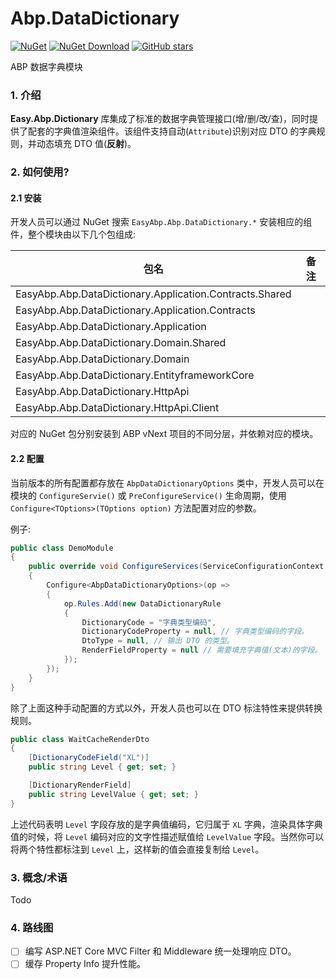 # Abp.DataDictionary

[![NuGet](https://img.shields.io/nuget/v/EasyAbp.Abp.DataDictionary.Domain.Shared.svg?style=flat-square)](https://www.nuget.org/packages/EasyAbp.Abp.DataDictionary.Domain.Shared)
[![NuGet Download](https://img.shields.io/nuget/dt/EasyAbp.Abp.DataDictionary.Domain.Shared.svg?style=flat-square)](https://www.nuget.org/packages/EasyAbp.Abp.DataDictionary.Domain.Shared)
[![GitHub stars](https://img.shields.io/github/stars/EasyAbp/Abp.DataDictionary?style=social)](https://www.github.com/EasyAbp/Abp.DataDictionary)

ABP 数据字典模块

### 1. 介绍

**Easy.Abp.Dictionary** 库集成了标准的数据字典管理接口(增/删/改/查)，同时提供了配套的字典值渲染组件。该组件支持自动(`Attribute`)识别对应 DTO 的字典规则，并动态填充 DTO 值(**反射**)。

### 2. 如何使用?

#### 2.1 安装

开发人员可以通过 NuGet 搜索 `EasyAbp.Abp.DataDictionary.*` 安装相应的组件，整个模块由以下几个包组成:

| 包名                                                    | 备注 |
| ------------------------------------------------------- | ---- |
| EasyAbp.Abp.DataDictionary.Application.Contracts.Shared |      |
| EasyAbp.Abp.DataDictionary.Application.Contracts        |      |
| EasyAbp.Abp.DataDictionary.Application                  |      |
| EasyAbp.Abp.DataDictionary.Domain.Shared                |      |
| EasyAbp.Abp.DataDictionary.Domain                       |      |
| EasyAbp.Abp.DataDictionary.EntityframeworkCore          |      |
| EasyAbp.Abp.DataDictionary.HttpApi                      |      |
| EasyAbp.Abp.DataDictionary.HttpApi.Client               |      |

对应的 NuGet 包分别安装到 ABP vNext 项目的不同分层，并依赖对应的模块。

#### 2.2 配置

当前版本的所有配置都存放在 `AbpDataDictionaryOptions` 类中，开发人员可以在模块的 `ConfigureServie()` 或 `PreConfigureService()` 生命周期，使用 `Configure<TOptions>(TOptions option)` 方法配置对应的参数。

例子:

```csharp
public class DemoModule
{
    public override void ConfigureServices(ServiceConfigurationContext context)
    {
        Configure<AbpDataDictionaryOptions>(op =>
        {
            op.Rules.Add(new DataDictionaryRule
            {
                DictionaryCode = "字典类型编码",
                DictionaryCodeProperty = null, // 字典类型编码的字段。
                DtoType = null, // 输出 DTO 的类型。
                RenderFieldProperty = null // 需要填充字典值(文本)的字段。
            });
        });
    }
}
```

除了上面这种手动配置的方式以外，开发人员也可以在 DTO 标注特性来提供转换规则。

```csharp
public class WaitCacheRenderDto
{
    [DictionaryCodeField("XL")]
    public string Level { get; set; }

    [DictionaryRenderField]
    public string LevelValue { get; set; }
}
```

上述代码表明 `Level` 字段存放的是字典值编码，它归属于 `XL` 字典，渲染具体字典值的时候，将 `Level` 编码对应的文字性描述赋值给 `LevelValue` 字段。当然你可以将两个特性都标注到 `Level` 上，这样新的值会直接复制给 `Level`。

### 3. 概念/术语

Todo

### 4. 路线图

- [ ] 编写 ASP.NET Core MVC Filter 和 Middleware 统一处理响应 DTO。
- [ ] 缓存 Property Info 提升性能。